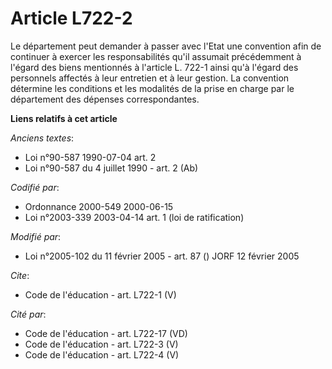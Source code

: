 # Article L722-2

Le département peut demander à passer avec l'Etat une convention afin de continuer à exercer les responsabilités qu'il
assumait précédemment à l'égard des biens mentionnés à l'article L. 722-1 ainsi qu'à l'égard des personnels affectés à leur
entretien et à leur gestion. La convention détermine les conditions et les modalités de la prise en charge par le département
des dépenses correspondantes.

**Liens relatifs à cet article**

_Anciens textes_:

  - Loi n°90-587 1990-07-04 art. 2
  - Loi n°90-587 du 4 juillet 1990 - art. 2 (Ab)

_Codifié par_:

  - Ordonnance 2000-549 2000-06-15
  - Loi n°2003-339 2003-04-14 art. 1 (loi de ratification)

_Modifié par_:

  - Loi n°2005-102 du 11 février 2005 - art. 87 () JORF 12 février 2005

_Cite_:

  - Code de l'éducation - art. L722-1 (V)

_Cité par_:

  - Code de l'éducation - art. L722-17 (VD)
  - Code de l'éducation - art. L722-3 (V)
  - Code de l'éducation - art. L722-4 (V)
